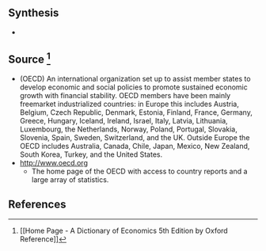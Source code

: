 ## Synthesis
- 
## Source [^1]
- (OECD) An international organization set up to assist member states to develop economic and social policies to promote sustained economic growth with financial stability. OECD members have been mainly freemarket industrialized countries: in Europe this includes Austria, Belgium, Czech Republic, Denmark, Estonia, Finland, France, Germany, Greece, Hungary, Iceland, Ireland, Israel, Italy, Latvia, Lithuania, Luxembourg, the Netherlands, Norway, Poland, Portugal, Slovakia, Slovenia, Spain, Sweden, Switzerland, and the UK. Outside Europe the OECD includes Australia, Canada, Chile, Japan, Mexico, New Zealand, South Korea, Turkey, and the United States.
- http://www.oecd.org
	- The home page of the OECD with access to country reports and a large array of statistics.
## References

[^1]: [[Home Page - A Dictionary of Economics 5th Edition by Oxford Reference]]